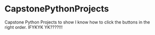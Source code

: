 # CapstonePythonProjects
Capstone Python Projects to show I know how to click the buttons in the right order. IFYKYK YK????!!!
